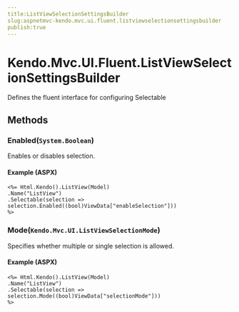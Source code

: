 ```yaml
---
title:ListViewSelectionSettingsBuilder
slug:aspnetmvc-kendo.mvc.ui.fluent.listviewselectionsettingsbuilder
publish:true
---
```


# Kendo.Mvc.UI.Fluent.ListViewSelectionSettingsBuilder
Defines the fluent interface for configuring Selectable



## Methods

### Enabled(`System.Boolean`)
Enables or disables selection.




#### Example (ASPX)
    <%= Html.Kendo().ListView(Model)
    .Name("ListView")
    .Selectable(selection => selection.Enabled((bool)ViewData["enableSelection"]))
    %>


### Mode(`Kendo.Mvc.UI.ListViewSelectionMode`)
Specifies whether multiple or single selection is allowed.




#### Example (ASPX)
    <%= Html.Kendo().ListView(Model)
    .Name("ListView")
    .Selectable(selection => selection.Mode((bool)ViewData["selectionMode"]))
    %>



